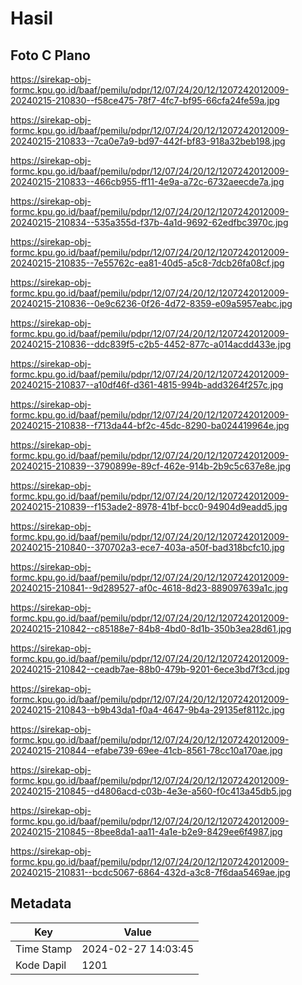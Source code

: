# Hasil

## Foto C Plano

https://sirekap-obj-formc.kpu.go.id/baaf/pemilu/pdpr/12/07/24/20/12/1207242012009-20240215-210830--f58ce475-78f7-4fc7-bf95-66cfa24fe59a.jpg

https://sirekap-obj-formc.kpu.go.id/baaf/pemilu/pdpr/12/07/24/20/12/1207242012009-20240215-210833--7ca0e7a9-bd97-442f-bf83-918a32beb198.jpg

https://sirekap-obj-formc.kpu.go.id/baaf/pemilu/pdpr/12/07/24/20/12/1207242012009-20240215-210833--466cb955-ff11-4e9a-a72c-6732aeecde7a.jpg

https://sirekap-obj-formc.kpu.go.id/baaf/pemilu/pdpr/12/07/24/20/12/1207242012009-20240215-210834--535a355d-f37b-4a1d-9692-62edfbc3970c.jpg

https://sirekap-obj-formc.kpu.go.id/baaf/pemilu/pdpr/12/07/24/20/12/1207242012009-20240215-210835--7e55762c-ea81-40d5-a5c8-7dcb26fa08cf.jpg

https://sirekap-obj-formc.kpu.go.id/baaf/pemilu/pdpr/12/07/24/20/12/1207242012009-20240215-210836--0e9c6236-0f26-4d72-8359-e09a5957eabc.jpg

https://sirekap-obj-formc.kpu.go.id/baaf/pemilu/pdpr/12/07/24/20/12/1207242012009-20240215-210836--ddc839f5-c2b5-4452-877c-a014acdd433e.jpg

https://sirekap-obj-formc.kpu.go.id/baaf/pemilu/pdpr/12/07/24/20/12/1207242012009-20240215-210837--a10df46f-d361-4815-994b-add3264f257c.jpg

https://sirekap-obj-formc.kpu.go.id/baaf/pemilu/pdpr/12/07/24/20/12/1207242012009-20240215-210838--f713da44-bf2c-45dc-8290-ba024419964e.jpg

https://sirekap-obj-formc.kpu.go.id/baaf/pemilu/pdpr/12/07/24/20/12/1207242012009-20240215-210839--3790899e-89cf-462e-914b-2b9c5c637e8e.jpg

https://sirekap-obj-formc.kpu.go.id/baaf/pemilu/pdpr/12/07/24/20/12/1207242012009-20240215-210839--f153ade2-8978-41bf-bcc0-94904d9eadd5.jpg

https://sirekap-obj-formc.kpu.go.id/baaf/pemilu/pdpr/12/07/24/20/12/1207242012009-20240215-210840--370702a3-ece7-403a-a50f-bad318bcfc10.jpg

https://sirekap-obj-formc.kpu.go.id/baaf/pemilu/pdpr/12/07/24/20/12/1207242012009-20240215-210841--9d289527-af0c-4618-8d23-889097639a1c.jpg

https://sirekap-obj-formc.kpu.go.id/baaf/pemilu/pdpr/12/07/24/20/12/1207242012009-20240215-210842--c85188e7-84b8-4bd0-8d1b-350b3ea28d61.jpg

https://sirekap-obj-formc.kpu.go.id/baaf/pemilu/pdpr/12/07/24/20/12/1207242012009-20240215-210842--ceadb7ae-88b0-479b-9201-6ece3bd7f3cd.jpg

https://sirekap-obj-formc.kpu.go.id/baaf/pemilu/pdpr/12/07/24/20/12/1207242012009-20240215-210843--b9b43da1-f0a4-4647-9b4a-29135ef8112c.jpg

https://sirekap-obj-formc.kpu.go.id/baaf/pemilu/pdpr/12/07/24/20/12/1207242012009-20240215-210844--efabe739-69ee-41cb-8561-78cc10a170ae.jpg

https://sirekap-obj-formc.kpu.go.id/baaf/pemilu/pdpr/12/07/24/20/12/1207242012009-20240215-210845--d4806acd-c03b-4e3e-a560-f0c413a45db5.jpg

https://sirekap-obj-formc.kpu.go.id/baaf/pemilu/pdpr/12/07/24/20/12/1207242012009-20240215-210845--8bee8da1-aa11-4a1e-b2e9-8429ee6f4987.jpg

https://sirekap-obj-formc.kpu.go.id/baaf/pemilu/pdpr/12/07/24/20/12/1207242012009-20240215-210831--bcdc5067-6864-432d-a3c8-7f6daa5469ae.jpg


## Metadata

| Key        | Value               |
| ---------- | ------------------- |
| Time Stamp | 2024-02-27 14:03:45 |
| Kode Dapil | 1201                |



